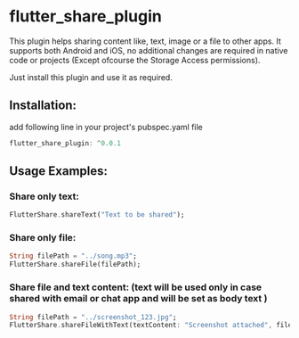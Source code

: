 # flutter_share_plugin
This plugin helps sharing content like, text, image or a file to other apps.
It supports both Android and iOS, no additional changes are required in native code or projects (Except ofcourse the Storage Access permissions).

Just install this plugin and use it as required.

## Installation:
add following line in your project's pubspec.yaml file
```dart
flutter_share_plugin: ^0.0.1
```
  

## Usage Examples:

### Share only text:
```dart
FlutterShare.shareText("Text to be shared");
```

### Share only file:
```dart
String filePath = "../song.mp3";
FlutterShare.shareFile(filePath);
```

### Share file and text content: (text will be used only in case shared with email or chat app and will be set as body text )
```dart
String filePath = "../screenshot_123.jpg";
FlutterShare.shareFileWithText(textContent: "Screenshot attached", filePath: filePath);
```
